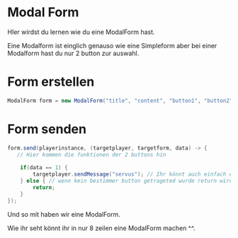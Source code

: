 # Modal Form

HIer wirdst du lernen wie du eine ModalForm hast.

Eine Modalform ist einglich genauso wie eine Simpleform aber bei einer Modalform hast du nur 2 button zur auswahl.



# Form erstellen

```java
ModalForm form = new ModalForm("title", "content", "button1", "button2");
```



# Form senden

```java
form.send(playerinstance, (targetplayer, targetform, data) -> {
   // Hier kommen die funktionen der 2 buttons hin
    
    if(data == 1) {
        targetplayer.sendMessage("servus"); // Ihr könnt auch einfach eure playeristance nehmen
    } else { // wenn kein bestimmer button getrageted wurde return wird es einfach
        return;
    }
});
```

Und so mit haben wir eine ModalForm.

Wie ihr seht könnt ihr in nur 8 zeilen eine ModalForm machen ^^.
